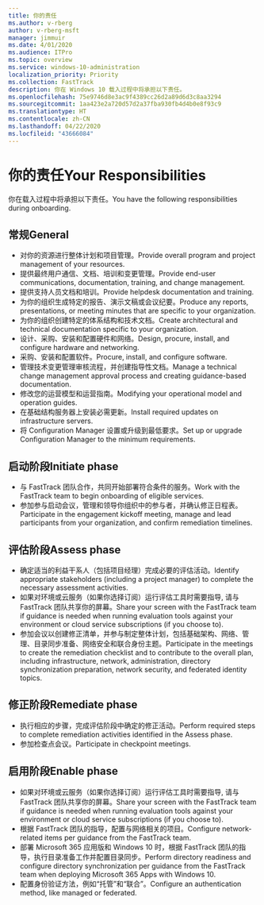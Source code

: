 ```yaml
---
title: 你的责任
ms.author: v-rberg
author: v-rberg-msft
manager: jimmuir
ms.date: 4/01/2020
ms.audience: ITPro
ms.topic: overview
ms.service: windows-10-administration
localization_priority: Priority
ms.collection: FastTrack
description: 你在 Windows 10 载入过程中将承担以下责任。
ms.openlocfilehash: 75e9746d8e3ac9f4389cc26d2a89d6d3c8aa3294
ms.sourcegitcommit: 1aa423e2a720d57d2a37fba930fb4d4b0e8f93c9
ms.translationtype: HT
ms.contentlocale: zh-CN
ms.lasthandoff: 04/22/2020
ms.locfileid: "43666084"
---
```

# <a name="your-responsibilities"></a><span data-ttu-id="ebbcd-103">你的责任</span><span class="sxs-lookup"><span data-stu-id="ebbcd-103">Your Responsibilities</span></span>

<span data-ttu-id="ebbcd-104">你在载入过程中将承担以下责任。</span><span class="sxs-lookup"><span data-stu-id="ebbcd-104">You have the following responsibilities during onboarding.</span></span>

## <a name="general"></a><span data-ttu-id="ebbcd-105">常规</span><span class="sxs-lookup"><span data-stu-id="ebbcd-105">General</span></span>

- <span data-ttu-id="ebbcd-106">对你的资源进行整体计划和项目管理。</span><span class="sxs-lookup"><span data-stu-id="ebbcd-106">Provide overall program and project management of your resources.</span></span>
- <span data-ttu-id="ebbcd-107">提供最终用户通信、文档、培训和变更管理。</span><span class="sxs-lookup"><span data-stu-id="ebbcd-107">Provide end-user communications, documentation, training, and change management.</span></span>
- <span data-ttu-id="ebbcd-108">提供支持人员文档和培训。</span><span class="sxs-lookup"><span data-stu-id="ebbcd-108">Provide helpdesk documentation and training.</span></span>
- <span data-ttu-id="ebbcd-109">为你的组织生成特定的报告、演示文稿或会议纪要。</span><span class="sxs-lookup"><span data-stu-id="ebbcd-109">Produce any reports, presentations, or meeting minutes that are specific to your organization.</span></span>
- <span data-ttu-id="ebbcd-110">为你的组织创建特定的体系结构和技术文档。</span><span class="sxs-lookup"><span data-stu-id="ebbcd-110">Create architectural and technical documentation specific to your organization.</span></span>
- <span data-ttu-id="ebbcd-111">设计、采购、安装和配置硬件和网络。</span><span class="sxs-lookup"><span data-stu-id="ebbcd-111">Design, procure, install, and configure hardware and networking.</span></span>
- <span data-ttu-id="ebbcd-112">采购、安装和配置软件。</span><span class="sxs-lookup"><span data-stu-id="ebbcd-112">Procure, install, and configure software.</span></span>
- <span data-ttu-id="ebbcd-113">管理技术变更管理审核流程，并创建指导性文档。</span><span class="sxs-lookup"><span data-stu-id="ebbcd-113">Manage a technical change management approval process and creating guidance-based documentation.</span></span>
- <span data-ttu-id="ebbcd-114">修改您的运营模型和运营指南。</span><span class="sxs-lookup"><span data-stu-id="ebbcd-114">Modifying your operational model and operation guides.</span></span>
- <span data-ttu-id="ebbcd-115">在基础结构服务器上安装必需更新。</span><span class="sxs-lookup"><span data-stu-id="ebbcd-115">Install required updates on infrastructure servers.</span></span>
- <span data-ttu-id="ebbcd-116">将 Configuration Manager 设置或升级到最低要求。</span><span class="sxs-lookup"><span data-stu-id="ebbcd-116">Set up or upgrade Configuration Manager to the minimum requirements.</span></span>

## <a name="initiate-phase"></a><span data-ttu-id="ebbcd-117">启动阶段</span><span class="sxs-lookup"><span data-stu-id="ebbcd-117">Initiate phase</span></span>

- <span data-ttu-id="ebbcd-118">与 FastTrack 团队合作，共同开始部署符合条件的服务。</span><span class="sxs-lookup"><span data-stu-id="ebbcd-118">Work with the FastTrack team to begin onboarding of eligible services.</span></span>
- <span data-ttu-id="ebbcd-119">参加参与启动会议，管理和领导你组织中的参与者，并确认修正日程表。</span><span class="sxs-lookup"><span data-stu-id="ebbcd-119">Participate in the engagement kickoff meeting, manage and lead participants from your organization, and confirm remediation timelines.</span></span>

## <a name="assess-phase"></a><span data-ttu-id="ebbcd-120">评估阶段</span><span class="sxs-lookup"><span data-stu-id="ebbcd-120">Assess phase</span></span>

- <span data-ttu-id="ebbcd-121">确定适当的利益干系人（包括项目经理）完成必要的评估活动。</span><span class="sxs-lookup"><span data-stu-id="ebbcd-121">Identify appropriate stakeholders (including a project manager) to complete the necessary assessment activities.</span></span>
- <span data-ttu-id="ebbcd-122">如果对环境或云服务（如果你选择订阅）运行评估工具时需要指导, 请与 FastTrack 团队共享你的屏幕。</span><span class="sxs-lookup"><span data-stu-id="ebbcd-122">Share your screen with the FastTrack team if guidance is needed when running evaluation tools against your environment or cloud service subscriptions (if you choose to).</span></span>
- <span data-ttu-id="ebbcd-123">参加会议以创建修正清单，并参与制定整体计划，包括基础架构、网络、管理、目录同步准备、网络安全和联合身份主题。</span><span class="sxs-lookup"><span data-stu-id="ebbcd-123">Participate in the meetings to create the remediation checklist and to contribute to the overall plan, including infrastructure, network, administration, directory synchronization preparation, network security, and federated identity topics.</span></span>

## <a name="remediate-phase"></a><span data-ttu-id="ebbcd-124">修正阶段</span><span class="sxs-lookup"><span data-stu-id="ebbcd-124">Remediate phase</span></span>

- <span data-ttu-id="ebbcd-125">执行相应的步骤，完成评估阶段中确定的修正活动。</span><span class="sxs-lookup"><span data-stu-id="ebbcd-125">Perform required steps to complete remediation activities identified in the Assess phase.</span></span>
- <span data-ttu-id="ebbcd-126">参加检查点会议。</span><span class="sxs-lookup"><span data-stu-id="ebbcd-126">Participate in checkpoint meetings.</span></span>

## <a name="enable-phase"></a><span data-ttu-id="ebbcd-127">启用阶段</span><span class="sxs-lookup"><span data-stu-id="ebbcd-127">Enable phase</span></span>

- <span data-ttu-id="ebbcd-128">如果对环境或云服务（如果你选择订阅）运行评估工具时需要指导, 请与 FastTrack 团队共享你的屏幕。</span><span class="sxs-lookup"><span data-stu-id="ebbcd-128">Share your screen with the FastTrack team if guidance is needed when running evaluation tools against your environment or cloud service subscriptions (if you choose to).</span></span>
- <span data-ttu-id="ebbcd-129">根据 FastTrack 团队的指导，配置与网络相关的项目。</span><span class="sxs-lookup"><span data-stu-id="ebbcd-129">Configure network-related items per guidance from the FastTrack team.</span></span>
- <span data-ttu-id="ebbcd-130">部署 Microsoft 365 应用版和 Windows 10 时，根据 FastTrack 团队的指导，执行目录准备工作并配置目录同步。</span><span class="sxs-lookup"><span data-stu-id="ebbcd-130">Perform directory readiness and configure directory synchronization per guidance from the FastTrack team when deploying Microsoft 365 Apps with Windows 10.</span></span>
- <span data-ttu-id="ebbcd-131">配置身份验证方法，例如“托管”和“联合”。</span><span class="sxs-lookup"><span data-stu-id="ebbcd-131">Configure an authentication method, like managed or federated.</span></span>

